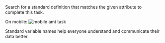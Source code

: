 Search for a standard definition that matches the given attribute to complete this task.

On mobile:
![mobile amt task]({{site.url}}/images/mobile-amt-task.gif)

Standard variable names help everyone understand and communicate their data better.

